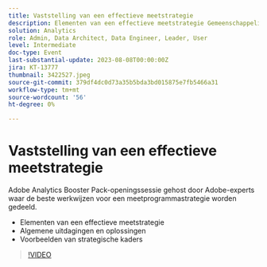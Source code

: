 ```yaml
---
title: Vaststelling van een effectieve meetstrategie
description: Elementen van een effectieve meetstrategie Gemeenschappelijke uitdagingen en oplossingen Voorbeelden van strategische kaders
solution: Analytics
role: Admin, Data Architect, Data Engineer, Leader, User
level: Intermediate
doc-type: Event
last-substantial-update: 2023-08-08T00:00:00Z
jira: KT-13777
thumbnail: 3422527.jpeg
source-git-commit: 379df4dc0d73a35b5bda3bd015875e7fb5466a31
workflow-type: tm+mt
source-wordcount: '56'
ht-degree: 0%

---
```



# Vaststelling van een effectieve meetstrategie

Adobe Analytics Booster Pack-openingssessie gehost door Adobe-experts waar de beste werkwijzen voor een meetprogrammastrategie worden gedeeld.
* Elementen van een effectieve meetstrategie
* Algemene uitdagingen en oplossingen
* Voorbeelden van strategische kaders

>[!VIDEO](https://video.tv.adobe.com/v/3422527/?learn=on)
